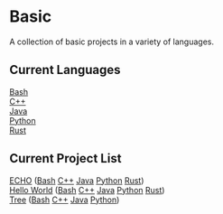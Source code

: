 # Basic
A collection of basic projects in a variety of languages.
## Current Languages
[Bash](bash)
<br />
[C++](cpp)
<br />
[Java](java)
<br />
[Python](python)
<br />
[Rust](rust)
## Current Project List
[ECHO](project_descriptors/ECHO.md) ([Bash](bash/echo/_echo.sh) [C++](cpp/echo/src/echo.cpp) [Java](java/echo/src/main/java/com/github/coreyshupe/echo/Echo.java) [Python](python/echo/echo.py) [Rust](rust/echo/echo.rs))
<br />
[Hello World](project_descriptors/HELLO_WORLD.md) ([Bash](bash/hello_world/helloworld.sh) [C++](cpp/hello_world/src/hello_world.cpp) [Java](java/hello_world/src/main/java/com/github/coreyshupe/helloworld/HelloWorld.java) [Python](python/hello_world/hello_world.py) 
[Rust](rust/hello_world/hello_world.rs))
<br />
[Tree](project_descriptors/TREE.md) ([Bash](bash/tree/_tree.sh) [C++](cpp/tree/src/tree.cpp) [Java](java/tree/src/main/java/com/github/coreyshupe/tree/Tree.java) [Python](python/tree/tree.py))
